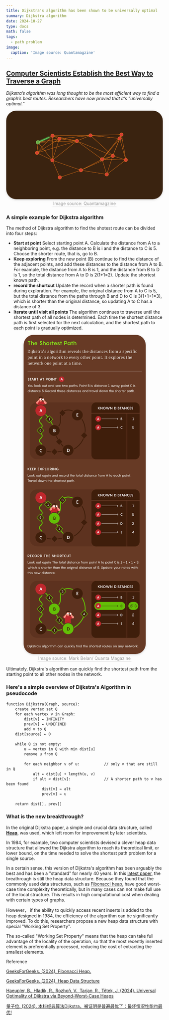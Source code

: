 ```yaml
---
title: Dijkstra's algorithm has been shown to be universally optimal
summary: Dijkstra algorithm
date: 2024-10-27
type: docs
math: false
tags:
  - path problem
image:
  caption: 'Image source: Quantamagzine'
---
```

## [Computer Scientists Establish the Best Way to Traverse a Graph](https://www.quantamagazine.org/computer-scientists-establish-the-best-way-to-traverse-a-graph-20241025/) 


*Dijkstra’s algorithm was long thought to be the most efficient way to find a graph’s best routes. Researchers have now proved that it’s “universally optimal.”*

<center>
    <img style="border-radius: 2.3125em;
    box-shadow: 0 2px 4px 0 rgba(34,36,38,.12),0 2px 10px 0 rgba(34,36,38,.08);" 
    width = "" height = ""
    src="featured.gif" width = "60%" alt=""/>
    <br>
    <div style="color:orange; border-bottom: 1px solid #d9d9d9;
    display: inline-block;
    color: #999;
    padding: 2px;">
    Image source: Quantamagzine
  	</div>
</center>

### A simple example for Dijkstra algorithm
The method of Dijkstra algorithm to find the shotest route can be divided into four steps:
- **Start at point** Select starting point A. Calculate the distance from A to a neighboring point, e.g. the distance to B is i and the distance to C is 5. Choose the shorter route, that is, go to B.
- **Keep exploring** From the new point (B) continue to find the distance of the adjacent points, and add these distances to the distance from A to B. For example, the distance from A to B is 1, and the distance from B to D is 1, so the total distance from A to D is 2(1+1=2). Update the shortest known path.
- **record the shortcut** Update the record when a shorter path is found during exploration. For example, the original distance from A to C is 5, but the total distance from the paths through B and D to C is 3(1+1+1=3), which is shorter than the original distance, so updating A to C has a distance of 3. 
- **Iterate until visit all points** The algorithm continues to traverse until the shortest path of all nodes is determined. Each time the shortest distance path is first selected for the next calculation, and the shortest path to each point is gradually optimized.

<center>
    <img style="border-radius: 2.3125em;
    box-shadow: 0 2px 4px 0 rgba(34,36,38,.12),0 2px 10px 0 rgba(34,36,38,.08);" 
    width = "" height = ""
    src="steps.jpg" width = "60%" alt=""/>
    <br>
    <div style="color:orange; border-bottom: 1px solid #d9d9d9;
    display: inline-block;
    color: #999;
    padding: 2px;">
    Image source: Mark Belan/ Quanta Magazine
  	</div>
</center>

Ultimately, Dijkstra's algorithm can quickly find the shortest path from the starting point to all other nodes in the network.

### Here's a simple overview of Dijkstra's Algorithm in pseudocode
```
function Dijkstra(Graph, source):
    create vertex set Q
    for each vertex v in Graph:
        dist[v] ← INFINITY
        prev[v] ← UNDEFINED
        add v to Q
    dist[source] ← 0

    while Q is not empty:
        u ← vertex in Q with min dist[u]
        remove u from Q
        
        for each neighbor v of u:           // only v that are still in Q
            alt ← dist[u] + length(u, v)
            if alt < dist[v]:               // A shorter path to v has been found
                dist[v] ← alt 
                prev[v] ← u

    return dist[], prev[]
```

### What is the new breakthrough?
In the original Dijkstra paper, a simple and crucial data structure, called [**Heap**](#r-3), was used, which left room for improvement by later scientists. 

In 1984, for example, two computer scientists devised a clever heap data structure that allowed the Dijkstra algorithm to reach its theoretical limit, or lower bound, on the time needed to solve the shortest path problem for a single source. 

In a certain sense, this version of Dijkstra's algorithm has been arguably the best and has been a "standard" for nearly 40 years. In this [latest paper](#r-1), the breathrough is still the heap data structure. Because they found that the commonly used data structures, such as [Fibonacci heap](#r-4), have good worst-case time complexity theoretically, but in many cases can not make full use of the local structure. This results in high computational cost when dealing with certain types of graphs.

However， if the ability to quickly access recent inserts is added to the heap designed in 1984, the efficiency of the algorithm can be significantly improved. To do this, researchers propose a new heap data structure with special "Working Set Property".

The so-called "Working Set Property" means that the heap can take full advantage of the locality of the operation, so that the most recently inserted element is preferentially processed, reducing the cost of extracting the smallest elements.


Reference

<a id="r-4"></a>[GeeksForGeeks. (2024). Fibonacci Heap.](https://www.geeksforgeeks.org/fibonacci-heap-set-1-introduction/)

<a id="r-3"></a>[GeeksForGeeks. (2024). Heap Data Structure](https://www.geeksforgeeks.org/heap-data-structure/)

<a id="r-1"></a>[Haeupler, B., Hladík, R., Rozhoň, V., Tarjan, R., Tětek, J. (2024). Universal Optimality of Dijkstra via Beyond-Worst-Case Heaps](https://arxiv.org/abs/2311.11793)


<a id="r-2"></a>[量子位. (2024). 本科经典算法Dijkstra，被证明是普遍最优了：最坏情况性能也最优!](https://mp.weixin.qq.com/s/V0MlmsoZdcRIZcxsRgAzuA)



